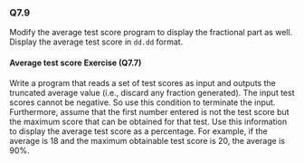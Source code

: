 ### Q7.9

Modify the average test score program to display the fractional part as well. Display the average test score in ```dd.dd``` format.

#### Average test score Exercise (Q7.7)

Write a program that reads a set of test scores as input and outputs the truncated average value (i.e., discard any fraction generated). The input test scores cannot be negative. So use this condition to terminate the input. Furthermore, assume that the first number entered is not the test score but the maximum score that can be obtained for that test. Use this information to display the average test score as a percentage. For example, if the average is 18 and the maximum obtainable test score is 20, the average is 90%.


